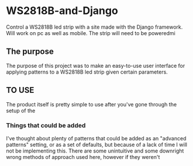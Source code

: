 # WS2818B-and-Django
Control a WS2818B led strip with a site made with the Django framework. Will work on pc as well as mobile. The strip will need to be poweredmi

## The purpose
The purpose of this project was to make an easy-to-use user interface for applying patterns to a WS2818B led strip given certain parameters.

## TO USE
The product itself is pretty simple to use after you've gone through the setup of the

### Things that could be added
I've thought about plenty of patterns that could be added as an "advanced patterns" setting, or as a set of defaults, but because of a lack of time I will not be implementing this. There are some unintuitive and some downright wrong methods of approach used here, however if they weren't
